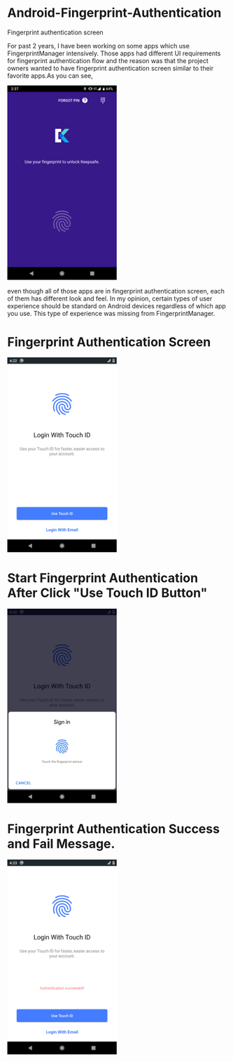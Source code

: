 # Android-Fingerprint-Authentication
Fingerprint authentication screen

For past 2 years, I have been working on some apps which use FingerprintManager intensively. Those apps had different UI requirements for fingerprint authentication flow and the reason was that the project owners wanted to have fingerprint authentication screen similar to their favorite apps.As you can see, 

<img alt="Shop Details" src="https://github.com/gafurcseku/Android-Fingerprint-Authentication/blob/master/images/finger.png" width="250px">



even though all of those apps are in fingerprint authentication screen, each of them has different look and feel. In my opinion, certain types of user experience should be standard on Android devices regardless of which app you use. This type of experience was missing from FingerprintManager.


# Fingerprint Authentication Screen
<img alt="Shop Details" src="https://github.com/gafurcseku/Android-Fingerprint-Authentication/blob/master/images/device-2020-01-30-162243.png" width="250px">

# Start Fingerprint Authentication After Click "Use Touch ID Button"
<img alt="Shop Details" src="https://github.com/gafurcseku/Android-Fingerprint-Authentication/blob/master/images/device-2020-01-30-162226.png" width="250px">

# Fingerprint Authentication Success and Fail Message.
<img alt="Shop Details" src="https://github.com/gafurcseku/Android-Fingerprint-Authentication/blob/master/images/device-2020-01-30-162338.png" width="250px">
